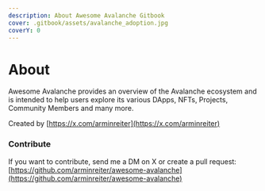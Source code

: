 ```yaml
---
description: About Awesome Avalanche Gitbook
cover: .gitbook/assets/avalanche_adoption.jpg
coverY: 0
---
```


# About

Awesome Avalanche provides an overview of the Avalanche ecosystem and is intended to help users explore its various DApps, NFTs, Projects, Community Members and many more.

Created by [https://x.com/arminreiter](https://x.com/arminreiter)

### Contribute

If you want to contribute, send me a DM on X or create a pull request: [https://github.com/arminreiter/awesome-avalanche](https://github.com/arminreiter/awesome-avalanche)



